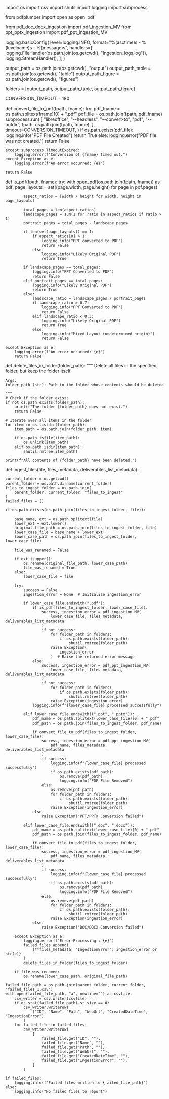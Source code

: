 import os
import csv
import shutil
import logging
import subprocess

from pdfplumber import open as open_pdf

from pdf_doc_docx_ingestion import pdf_ingestion_MV
from ppt_pptx_ingestion import pdf_ppt_ingestion_MV

logging.basicConfig(
    level=logging.INFO,
    format="%(asctime)s - %(levelname)s - %(message)s",
    handlers=[
        logging.FileHandler(os.path.join(os.getcwd(), "Ingestion_logs.log")),
        logging.StreamHandler(),
    ],
)

output_path = os.path.join(os.getcwd(), "output")
output_path_table = os.path.join(os.getcwd(), "table")
output_path_figure = os.path.join(os.getcwd(), "figures")

folders = [output_path, output_path_table, output_path_figure]

CONVERSION_TIMEOUT = 180

def convert_file_to_pdf(fpath, fname):
    try:
        pdf_fname = os.path.splitext(fname)[0] + ".pdf"
        pdf_file = os.path.join(fpath, pdf_fname)
        subprocess.run(
            [
                "libreoffice",
                "--headless",
                "--convert-to",
                "pdf",
                "--outdir",
                fpath,
                os.path.join(fpath, fname),
            ],
            timeout=CONVERSION_TIMEOUT,
        )
        if os.path.exists(pdf_file):
            logging.info("PDF File Created")
            return True
        else:
            logging.error("PDF file was not created.")
            return False

    except subprocess.TimeoutExpired:
        logging.error(f"Conversion of {fname} timed out.")
    except Exception as e:
        logging.error(f"An error occurred: {e}")

    return False


def is_pdf(fpath, fname):
    try:
        with open_pdf(os.path.join(fpath, fname)) as pdf:
            page_layouts = set((page.width, page.height) for page in pdf.pages)

            aspect_ratios = [width / height for width, height in page_layouts]

            total_pages = len(aspect_ratios)
            landscape_pages = sum(1 for ratio in aspect_ratios if ratio > 1)
            portrait_pages = total_pages - landscape_pages

            if len(set(page_layouts)) == 1:
                if aspect_ratios[0] > 1:
                    logging.info("PPT converted to PDF")
                    return False
                else:
                    logging.info("Likely Original PDF")
                    return True

            if landscape_pages == total_pages:
                logging.info("PPT Converted to PDF")
                return False
            elif portrait_pages == total_pages:
                logging.info("Likely Original PDF")
                return True
            else:
                landscape_ratio = landscape_pages / portrait_pages
                if landscape_ratio > 0.7:
                    logging.info("PPT Converted to PDF")
                    return False
                elif landscape_ratio < 0.3:
                    logging.info("Likely Original PDF")
                    return True
                else:
                    logging.info("Mixed Layout (undetermined origin)")
                    return False

    except Exception as e:
        logging.error(f"An error occurred: {e}")
        return False

def delete_files_in_folder(folder_path):
    """
    Delete all files in the specified folder, but keep the folder itself.

    Args:
    folder_path (str): Path to the folder whose contents should be deleted

    """
    # Check if the folder exists
    if not os.path.exists(folder_path):
        print(f"The folder {folder_path} does not exist.")
        return False

    # Iterate over all items in the folder
    for item in os.listdir(folder_path):
        item_path = os.path.join(folder_path, item)

        if os.path.isfile(item_path):
            os.unlink(item_path)
        elif os.path.isdir(item_path):
            shutil.rmtree(item_path)

    print(f"All contents of {folder_path} have been deleted.")


def ingest_files(file, files_metadata, deliverables_list_metadata):

    current_folder = os.getcwd()
    parent_folder = os.path.dirname(current_folder)
    files_to_ingest_folder = os.path.join(
        parent_folder, current_folder, "files_to_ingest"
    )
    failed_files = []

    if os.path.exists(os.path.join(files_to_ingest_folder, file)):

        base_name, ext = os.path.splitext(file)
        lower_ext = ext.lower()
        original_file_path = os.path.join(files_to_ingest_folder, file)
        lower_case_file = base_name + lower_ext
        lower_case_path = os.path.join(files_to_ingest_folder, lower_case_file)

        file_was_renamed = False

        if ext.isupper():
            os.rename(original_file_path, lower_case_path)
            file_was_renamed = True
        else:
            lower_case_file = file

        try:
            success = False
            ingestion_error = None  # Initialize ingestion_error

            if lower_case_file.endswith(".pdf"):
                if is_pdf(files_to_ingest_folder, lower_case_file):
                    success, ingestion_error = pdf_ingestion_MV(
                        lower_case_file, files_metadata, deliverables_list_metadata
                    )
                    if not success:
                        for folder_path in folders:
                            if os.path.exists(folder_path):
                                shutil.rmtree(folder_path)
                        raise Exception(
                            ingestion_error
                        )  # Raise the returned error message
                else:
                    success, ingestion_error = pdf_ppt_ingestion_MV(
                        lower_case_file, files_metadata, deliverables_list_metadata
                    )
                    if not success:
                        for folder_path in folders:
                            if os.path.exists(folder_path):
                                shutil.rmtree(folder_path)
                        raise Exception(ingestion_error)
                logging.info(f"{lower_case_file} processed successfully")

            elif lower_case_file.endswith((".ppt", ".pptx")):
                pdf_name = os.path.splitext(lower_case_file)[0] + ".pdf"
                pdf_path = os.path.join(files_to_ingest_folder, pdf_name)

                if convert_file_to_pdf(files_to_ingest_folder, lower_case_file):
                    success, ingestion_error = pdf_ppt_ingestion_MV(
                        pdf_name, files_metadata, deliverables_list_metadata
                    )
                    if success:
                        logging.info(f"{lower_case_file} processed successfully")
                        if os.path.exists(pdf_path):
                            os.remove(pdf_path)
                            logging.info("PDF File Removed")
                    else:
                        os.remove(pdf_path)
                        for folder_path in folders:
                            if os.path.exists(folder_path):
                                shutil.rmtree(folder_path)
                        raise Exception(ingestion_error)
                else:
                    raise Exception("PPT/PPTX Conversion failed")

            elif lower_case_file.endswith((".doc", ".docx")):
                pdf_name = os.path.splitext(lower_case_file)[0] + ".pdf"
                pdf_path = os.path.join(files_to_ingest_folder, pdf_name)

                if convert_file_to_pdf(files_to_ingest_folder, lower_case_file):
                    success, ingestion_error = pdf_ingestion_MV(
                        pdf_name, files_metadata, deliverables_list_metadata
                    )
                    if success:
                        logging.info(f"{lower_case_file} processed successfully")
                        if os.path.exists(pdf_path):
                            os.remove(pdf_path)
                            logging.info("PDF File Removed")
                    else:
                        os.remove(pdf_path)
                        for folder_path in folders:
                            if os.path.exists(folder_path):
                                shutil.rmtree(folder_path)
                        raise Exception(ingestion_error)
                else:
                    raise Exception("DOC/DOCX Conversion failed")

        except Exception as e:
            logging.error(f"Error Processing : {e}")
            failed_files.append(
                {**files_metadata, "IngestionError": ingestion_error or str(e)}
            )
            delete_files_in_folder(files_to_ingest_folder)

        if file_was_renamed:
            os.rename(lower_case_path, original_file_path)

    failed_file_path = os.path.join(parent_folder, current_folder, "failed_files_1.csv")
    with open(failed_file_path, "a", newline="") as csvfile:
        csv_writer = csv.writer(csvfile)
        if os.stat(failed_file_path).st_size == 0:
            csv_writer.writerow(
                ["ID", "Name", "Path", "WebUrl", "CreatedDateTime", "IngestionError"]
            )
        for failed_file in failed_files:
            csv_writer.writerow(
                [
                    failed_file.get("ID", ""),
                    failed_file.get("Name", ""),
                    failed_file.get("Path", ""),
                    failed_file.get("WebUrl", ""),
                    failed_file.get("CreatedDateTime", ""),
                    failed_file.get("IngestionError", ""),
                ]
            )

    if failed_files:
        logging.info(f"Failed files written to {failed_file_path}")
    else:
        logging.info("No failed files to report")

